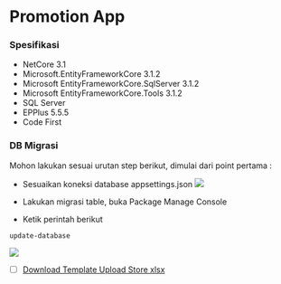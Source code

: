 # Promotion App

### Spesifikasi
- NetCore 3.1
- Microsoft.EntityFrameworkCore 3.1.2
- Microsoft EntityFrameworkCore.SqlServer 3.1.2
- Microsoft EntityFrameworkCore.Tools 3.1.2
- SQL Server
- EPPlus 5.5.5
- Code First

### DB Migrasi
Mohon lakukan sesuai urutan step berikut, dimulai dari point pertama :

- Sesuaikan koneksi database appsettings.json
![](https://gitlab.com/ishwhd/image/-/raw/main/Promo/Appsettingjson.JPG)

- Lakukan migrasi table, buka Package Manage Console

- Ketik perintah berikut
```
update-database
```
![](https://gitlab.com/ishwhd/image/-/raw/main/Promo/update-database.JPG)

- [ ] [Download Template Upload Store xlsx](https://gitlab.com/ishwhd/image/-/raw/main/Promo/Store.xlsx)

